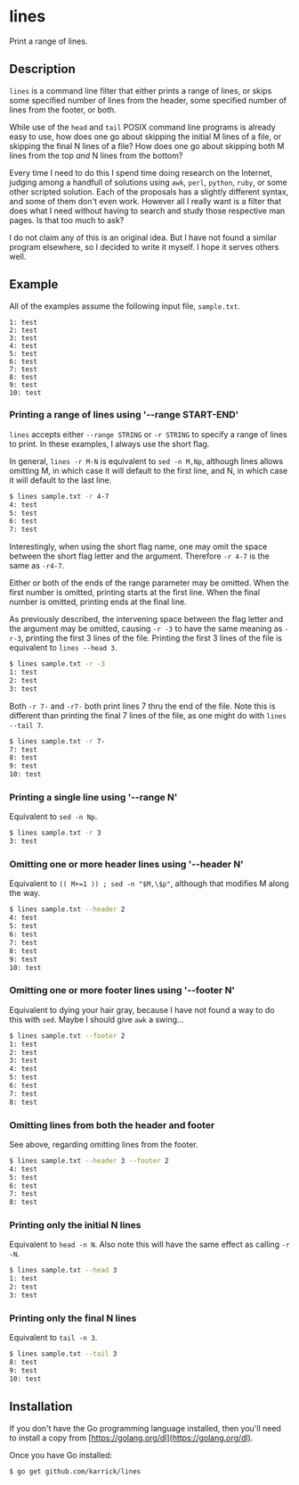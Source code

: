 # lines

Print a range of lines.

## Description

`lines` is a command line filter that either prints a range of lines,
or skips some specified number of lines from the header, some
specified number of lines from the footer, or both.

While use of the `head` and `tail` POSIX command line programs is
already easy to use, how does one go about skipping the initial M
lines of a file, or skipping the final N lines of a file? How does one
go about skipping both M lines from the top _and_ N lines from the
bottom?

Every time I need to do this I spend time doing research on the
Internet, judging among a handfull of solutions using `awk`, `perl`,
`python`, `ruby`, or some other scripted solution. Each of the
proposals has a slightly different syntax, and some of them don't even
work. However all I really want is a filter that does what I need
without having to search and study those respective man pages. Is that
too much to ask?

I do not claim any of this is an original idea. But I have not found a
similar program elsewhere, so I decided to write it myself. I hope it
serves others well.

## Example

All of the examples assume the following input file, `sample.txt`.

```
1: test
2: test
3: test
4: test
5: test
6: test
7: test
8: test
9: test
10: test
```

### Printing a range of lines using '--range START-END'

`lines` accepts either `--range STRING` or `-r STRING` to specify a
range of lines to print. In these examples, I always use the short
flag.

In general, `lines -r M-N` is equivalent to `sed -n M,Np`, although
lines allows omitting M, in which case it will default to the first
line, and N, in which case it will default to the last line.

```Bash
$ lines sample.txt -r 4-7
4: test
5: test
6: test
7: test
```

Interestingly, when using the short flag name, one may omit the
space between the short flag letter and the argument. Therefore `-r
4-7` is the same as `-r4-7`.

Either or both of the ends of the range parameter may be omitted. When
the first number is omitted, printing starts at the first line. When
the final number is omitted, printing ends at the final line.

As previously described, the intervening space between the flag letter
and the argument may be omitted, causing `-r -3` to have the same
meaning as `-r-3`, printing the first 3 lines of the file. Printing
the first 3 lines of the file is equivalent to `lines --head 3`.

```Bash
$ lines sample.txt -r -3
1: test
2: test
3: test
```

Both `-r 7-` and `-r7-` both print lines 7 thru the end of the
file. Note this is different than printing the final 7 lines of the
file, as one might do with `lines --tail 7`.

```Bash
$ lines sample.txt -r 7-
7: test
8: test
9: test
10: test
```

### Printing a single line using '--range N'

Equivalent to `sed -n Np`.

```Bash
$ lines sample.txt -r 3
3: test
```

### Omitting one or more header lines using '--header N'

Equivalent to `(( M+=1 )) ; sed -n "$M,\$p"`, although that modifies M
along the way.

```Bash
$ lines sample.txt --header 2
4: test
5: test
6: test
7: test
8: test
9: test
10: test
```

### Omitting one or more footer lines using '--footer N'

Equivalent to dying your hair gray, because I have not found a way to
do this with `sed`. Maybe I should give `awk` a swing...

```Bash
$ lines sample.txt --footer 2
1: test
2: test
3: test
4: test
5: test
6: test
7: test
8: test
```

### Omitting lines from both the header and footer

See above, regarding omitting lines from the footer.

```Bash
$ lines sample.txt --header 3 --footer 2
4: test
5: test
6: test
7: test
8: test
```

### Printing only the initial N lines

Equivalent to `head -n N`. Also note this will have the same effect as
calling `-r -N`.

```Bash
$ lines sample.txt --head 3
1: test
2: test
3: test
```

### Printing only the final N lines

Equivalent to `tail -n 3`.

```Bash
$ lines sample.txt --tail 3
8: test
9: test
10: test
```

## Installation

If you don't have the Go programming language installed, then you'll
need to install a copy from
[https://golang.org/dl](https://golang.org/dl).

Once you have Go installed:

    $ go get github.com/karrick/lines
